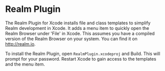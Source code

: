 # Realm Plugin

The Realm Plugin for Xcode installs file and class templates to simplify Realm development in Xcode. It adds a menu item to quickly open the Realm Browser under 'File' in Xcode. This assumes you have a compiled version of the Realm Browser on your system. You can find it on http://realm.io.

To install the Realm Plugin, open `RealmPlugin.xcodeproj` and Build. This will prompt for your password. Restart Xcode to gain access to the templates and the menu item.
